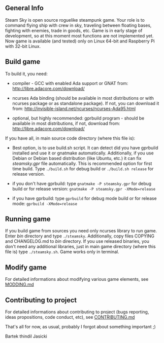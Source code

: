 ## General Info

Steam Sky is open source roguelike steampunk game. Your role is to command flying 
ship with crew in sky, traveling between floating bases, fighting with enemies, trade in 
goods, etc. Game is in early stage of development, so at this moment most functions 
are not implemented yet. Now game is available (and tested) only on Linux 64-bit and 
Raspberry Pi with 32-bit Linux.

## Build game

To build it, you need:

* compiler - GCC with enabled Ada support or GNAT from: 
  http://libre.adacore.com/download/

* ncurses Ada binding (should be available in most distributions or with ncurses 
  package or as standalone package). If not, you can download it from:
  http://invisible-island.net/ncurses/ncurses-Ada95.html

* optional, but highly recommended:  gprbuild program - should be available in most 
  distributions, if not, download from: http://libre.adacore.com/download/


If you have all, in main source code directory (where this file is):

* Best option, is to use build.sh script. It can detect did you have gprbuild
  installed and use it or gnatmake automatically. Additionally, if you use
  Debian or Debian based distribution (like Ubuntu, etc.) it can fix
  *steamsky.gpr* file automatically. This is recommended option for first time
  build. Type `./build.sh` for debug build or `./build.sh release` for release
  version.

* if you don't have gprbuild: type `gnatmake -P steamsky.gpr` for debug build 
  or for release version: `gnatmake -P steamsky.gpr -XMode=release`

* if you have gprbuild: type `gprbuild` for debug mode build or for release 
  mode: `gprbuild -XMode=release`


## Running game
If you build game from sources you need only ncurses library to run game. Enter
*bin* directory and type `./steamsky`. Additionally, copy files COPYING and
CHANGELOG.md to *bin* directory.
If you use released binaries, you don't need any additional libraries, just in
main game directory (where this file is) type `./steamsky.sh`.
Game works only in terminal.

## Modify game
For detailed informations about modifying various game elements, see
[MODDING.md](MODDING.md)

## Contributing to project
For detailed informations about contributing to project (bugs reporting, ideas
propositions, code conduct, etc), see [CONTRIBUTING.md](CONTRIBUTING.md)


That's all for now, as usual, probably I forgot about something important ;)

Bartek thindil Jasicki

